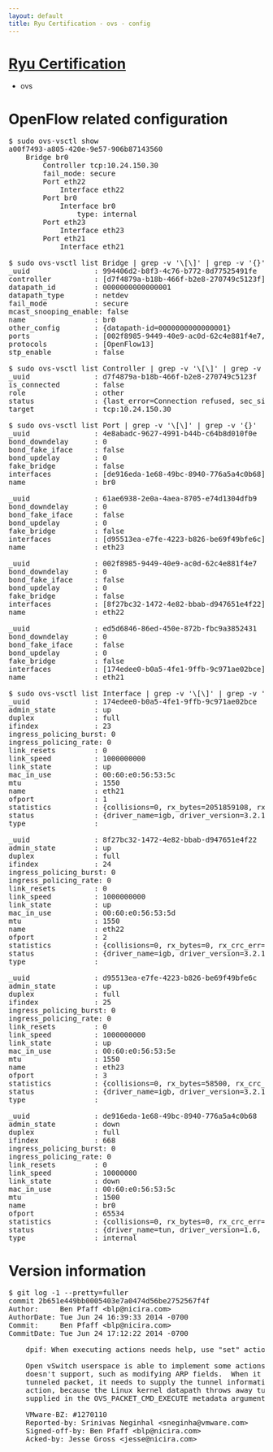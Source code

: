 ```yaml
---
layout: default
title: Ryu Certification - ovs - config
---
```

# [Ryu Certification](http://osrg.github.io/ryu/certification.html)
* ovs 

# OpenFlow related configuration
<pre>
$ sudo ovs-vsctl show
a00f7493-a805-420e-9e57-906b87143560
    Bridge br0
        Controller tcp:10.24.150.30
        fail_mode: secure
        Port eth22
            Interface eth22
        Port br0
            Interface br0
                type: internal
        Port eth23
            Interface eth23
        Port eth21
            Interface eth21

$ sudo ovs-vsctl list Bridge | grep -v '\[\]' | grep -v '{}'
_uuid               : 994406d2-b8f3-4c76-b772-8d77525491fe
controller          : [d7f4879a-b18b-466f-b2e8-270749c5123f]
datapath_id         : 0000000000000001
datapath_type       : netdev
fail_mode           : secure
mcast_snooping_enable: false
name                : br0
other_config        : {datapath-id=0000000000000001}
ports               : [002f8985-9449-40e9-ac0d-62c4e881f4e7, 4e8abadc-9627-4991-b44b-c64b8d010f0e, 61ae6938-2e0a-4aea-8705-e74d1304dfb9, ed5d6846-86ed-450e-872b-fbc9a3852431]
protocols           : [OpenFlow13]
stp_enable          : false

$ sudo ovs-vsctl list Controller | grep -v '\[\]' | grep -v '{}'
_uuid               : d7f4879a-b18b-466f-b2e8-270749c5123f
is_connected        : false
role                : other
status              : {last_error=Connection refused, sec_since_connect=992, sec_since_disconnect=1, state=BACKOFF}
target              : tcp:10.24.150.30

$ sudo ovs-vsctl list Port | grep -v '\[\]' | grep -v '{}'
_uuid               : 4e8abadc-9627-4991-b44b-c64b8d010f0e
bond_downdelay      : 0
bond_fake_iface     : false
bond_updelay        : 0
fake_bridge         : false
interfaces          : [de916eda-1e68-49bc-8940-776a5a4c0b68]
name                : br0

_uuid               : 61ae6938-2e0a-4aea-8705-e74d1304dfb9
bond_downdelay      : 0
bond_fake_iface     : false
bond_updelay        : 0
fake_bridge         : false
interfaces          : [d95513ea-e7fe-4223-b826-be69f49bfe6c]
name                : eth23

_uuid               : 002f8985-9449-40e9-ac0d-62c4e881f4e7
bond_downdelay      : 0
bond_fake_iface     : false
bond_updelay        : 0
fake_bridge         : false
interfaces          : [8f27bc32-1472-4e82-bbab-d947651e4f22]
name                : eth22

_uuid               : ed5d6846-86ed-450e-872b-fbc9a3852431
bond_downdelay      : 0
bond_fake_iface     : false
bond_updelay        : 0
fake_bridge         : false
interfaces          : [174edee0-b0a5-4fe1-9ffb-9c971ae02bce]
name                : eth21

$ sudo ovs-vsctl list Interface | grep -v '\[\]' | grep -v '{}'
_uuid               : 174edee0-b0a5-4fe1-9ffb-9c971ae02bce
admin_state         : up
duplex              : full
ifindex             : 23
ingress_policing_burst: 0
ingress_policing_rate: 0
link_resets         : 0
link_speed          : 1000000000
link_state          : up
mac_in_use          : 00:60:e0:56:53:5c
mtu                 : 1550
name                : eth21
ofport              : 1
statistics          : {collisions=0, rx_bytes=2051859108, rx_crc_err=0, rx_dropped=0, rx_errors=0, rx_frame_err=0, rx_over_err=0, rx_packets=90256497, tx_bytes=0, tx_dropped=0, tx_errors=0, tx_packets=0}
status              : {driver_name=igb, driver_version=3.2.10-k, firmware_version=2.10-9}
type                : 

_uuid               : 8f27bc32-1472-4e82-bbab-d947651e4f22
admin_state         : up
duplex              : full
ifindex             : 24
ingress_policing_burst: 0
ingress_policing_rate: 0
link_resets         : 0
link_speed          : 1000000000
link_state          : up
mac_in_use          : 00:60:e0:56:53:5d
mtu                 : 1550
name                : eth22
ofport              : 2
statistics          : {collisions=0, rx_bytes=0, rx_crc_err=0, rx_dropped=0, rx_errors=0, rx_frame_err=0, rx_over_err=0, rx_packets=0, tx_bytes=1729699868, tx_dropped=0, tx_errors=0, tx_packets=35561402}
status              : {driver_name=igb, driver_version=3.2.10-k, firmware_version=2.10-9}
type                : 

_uuid               : d95513ea-e7fe-4223-b826-be69f49bfe6c
admin_state         : up
duplex              : full
ifindex             : 25
ingress_policing_burst: 0
ingress_policing_rate: 0
link_resets         : 0
link_speed          : 1000000000
link_state          : up
mac_in_use          : 00:60:e0:56:53:5e
mtu                 : 1550
name                : eth23
ofport              : 3
statistics          : {collisions=0, rx_bytes=58500, rx_crc_err=0, rx_dropped=0, rx_errors=0, rx_frame_err=0, rx_over_err=0, rx_packets=39, tx_bytes=324965784, tx_dropped=0, tx_errors=0, tx_packets=11670574}
status              : {driver_name=igb, driver_version=3.2.10-k, firmware_version=2.10-9}
type                : 

_uuid               : de916eda-1e68-49bc-8940-776a5a4c0b68
admin_state         : down
duplex              : full
ifindex             : 668
ingress_policing_burst: 0
ingress_policing_rate: 0
link_resets         : 0
link_speed          : 10000000
link_state          : down
mac_in_use          : 00:60:e0:56:53:5c
mtu                 : 1500
name                : br0
ofport              : 65534
statistics          : {collisions=0, rx_bytes=0, rx_crc_err=0, rx_dropped=0, rx_errors=0, rx_frame_err=0, rx_over_err=0, rx_packets=0, tx_bytes=0, tx_dropped=0, tx_errors=0, tx_packets=0}
status              : {driver_name=tun, driver_version=1.6, firmware_version=N/A}
type                : internal
</pre>

# Version information
<pre>
$ git log -1 --pretty=fuller
commit 2b651e449bb0005403e7a0474d56be2752567f4f
Author:     Ben Pfaff &lt;blp@nicira.com&gt;
AuthorDate: Tue Jun 24 16:39:33 2014 -0700
Commit:     Ben Pfaff &lt;blp@nicira.com&gt;
CommitDate: Tue Jun 24 17:12:22 2014 -0700

    dpif: When executing actions needs help, use &quot;set&quot; action to set tunnel.
    
    Open vSwitch userspace is able to implement some actions that the kernel
    doesn't support, such as modifying ARP fields.  When it does this for a
    tunneled packet, it needs to supply the tunnel information with a &quot;set&quot;
    action, because the Linux kernel datapath throws away tunnel information
    supplied in the OVS_PACKET_CMD_EXECUTE metadata argument.
    
    VMware-BZ: #1270110
    Reported-by: Srinivas Neginhal &lt;sneginha@vmware.com&gt;
    Signed-off-by: Ben Pfaff &lt;blp@nicira.com&gt;
    Acked-by: Jesse Gross &lt;jesse@nicira.com&gt;
</pre>
